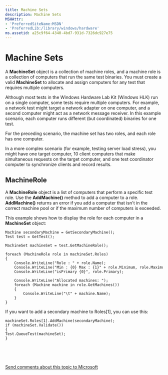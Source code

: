 ```yaml
---
title: Machine Sets
description: Machine Sets
MSHAttr:
- 'PreferredSiteName:MSDN'
- 'PreferredLib:/library/windows/hardware'
ms.assetid: a25c9f64-4340-4bd7-931d-7326dc927e75
---
```


# Machine Sets


A **MachineSet** object is a collection of machine roles, and a machine role is a collection of computers that run the same test binaries. You must create a valid **MachineSet** to allocate and assign computers for any test that requires multiple computers.

Although most tests in the Windows Hardware Lab Kit (Windows HLK) run on a single computer, some tests require multiple computers. For example, a network test might target a network adapter on one computer, and a second computer might act as a network message receiver. In this example scenario, each computer runs different (but coordinated) binaries for one test.

For the preceding scenario, the machine set has two roles, and each role has one computer.

In a more complex scenario (for example, testing server load stress), you might have one target computer, 10 client computers that make simultaneous requests on the target computer, and one test coordinator computer to synchronize clients and record results.

## <span id="MachineRole"></span><span id="machinerole"></span><span id="MACHINEROLE"></span>MachineRole


A **MachineRole** object is a list of computers that perform a specific test role. Use the **AddMachine()** method to add a computer to a role. **AddMachine()** returns an error if you add a computer that isn't in the correct machine pool or if the maximum number of computers is exceeded.

This example shows how to display the role for each computer in a **MachineSet** object:

``` syntax
Machine secondaryMachine = GetSecondaryMachine();
Test test = GetTest();
 
MachineSet machineSet = test.GetMachineRole();
 
foreach (MachineRole role in machineSet.Roles)
{
    Console.WriteLine("Role : " + role.Name);
    Console.WriteLine("Min : {0} Max : {1}" + role.Minimum, role.Maximum);
    Console.WriteLine("isPrimary {0}", role.Primary);
 
    Console.WriteLine("Allocated machines: ");
    foreach (Machine machine in role.GetMachines())
    {
        Console.WriteLine("\t" + machine.Name);
    }
}
```

If you want to add a secondary machine to Roles\[1\], you can use this:

``` syntax
machineSet.Roles[1].AddMachine(secondaryMachine);
if (machineSet.Validate())
{
Test.QueueTest(machineSet);
}
```

 

 

[Send comments about this topic to Microsoft](mailto:wsddocfb@microsoft.com?subject=Documentation%20feedback%20%5Bp_hlk_om\p_hlk%5D:%20Machine%20Sets%20%20RELEASE:%20%288/1/2017%29&body=%0A%0APRIVACY%20STATEMENT%0A%0AWe%20use%20your%20feedback%20to%20improve%20the%20documentation.%20We%20don't%20use%20your%20email%20address%20for%20any%20other%20purpose,%20and%20we'll%20remove%20your%20email%20address%20from%20our%20system%20after%20the%20issue%20that%20you're%20reporting%20is%20fixed.%20While%20we're%20working%20to%20fix%20this%20issue,%20we%20might%20send%20you%20an%20email%20message%20to%20ask%20for%20more%20info.%20Later,%20we%20might%20also%20send%20you%20an%20email%20message%20to%20let%20you%20know%20that%20we've%20addressed%20your%20feedback.%0A%0AFor%20more%20info%20about%20Microsoft's%20privacy%20policy,%20see%20http://privacy.microsoft.com/en-us/default.aspx. "Send comments about this topic to Microsoft")




